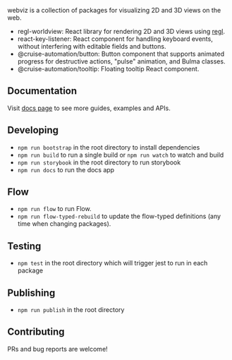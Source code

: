 webviz is a collection of packages for visualizing 2D and 3D views on the web.

- regl-worldview: React library for rendering 2D and 3D views using [regl](https://github.com/regl-project/regl).
- react-key-listener: React component for handling keyboard events, without interfering with editable fields and buttons.
- @cruise-automation/button: Button component that supports animated progress for destructive actions, "pulse" animation, and Bulma classes.
- @cruise-automation/tooltip: Floating tooltip React component.

## Documentation

Visit [docs page](https://cruise-automation.github.io/webviz/) to see more guides, examples and APIs.

## Developing

- `npm run bootstrap` in the root directory to install dependencies
- `npm run build` to run a single build or `npm run watch` to watch and build
- `npm run storybook` in the root directory to run storybook
- `npm run docs` to run the docs app

## Flow

- `npm run flow` to run Flow.
- `npm run flow-typed-rebuild` to update the flow-typed definitions (any time when changing packages).

## Testing

- `npm test` in the root directory which will trigger jest to run in each package

## Publishing

- `npm run publish` in the root directory

## Contributing

PRs and bug reports are welcome!

